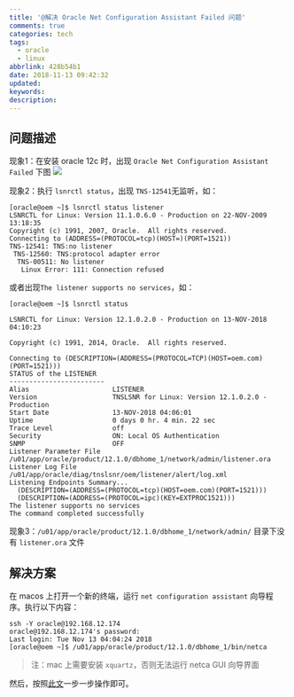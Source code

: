 ```yaml
---
title: '@解决 Oracle Net Configuration Assistant Failed 问题'
comments: true
categories: tech
tags:
  - oracle
  - linux
abbrlink: 428b54b1
date: 2018-11-13 09:42:32
updated:
keywords:
description:
---
```


<!--more-->

## 问题描述

现象1：在安装 oracle 12c 时，出现 `Oracle Net Configuration Assistant Failed` 下图
![](http://ipic-markdown.oss-cn-shanghai.aliyuncs.com/blog/2018-11-12-181958.png)

现象2：执行 `lsnrctl status`，出现 `TNS-12541`无监听，如：
```shell
[oracle@oem ~]$ lsnrctl status listener
LSNRCTL for Linux: Version 11.1.0.6.0 - Production on 22-NOV-2009 13:18:35
Copyright (c) 1991, 2007, Oracle.  All rights reserved.
Connecting to (ADDRESS=(PROTOCOL=tcp)(HOST=)(PORT=1521))
TNS-12541: TNS:no listener
 TNS-12560: TNS:protocol adapter error
  TNS-00511: No listener
   Linux Error: 111: Connection refused
```
或者出现`The listener supports no services`，如：
```shell
[oracle@oem ~]$ lsnrctl status

LSNRCTL for Linux: Version 12.1.0.2.0 - Production on 13-NOV-2018 04:10:23

Copyright (c) 1991, 2014, Oracle.  All rights reserved.

Connecting to (DESCRIPTION=(ADDRESS=(PROTOCOL=TCP)(HOST=oem.com)(PORT=1521)))
STATUS of the LISTENER
------------------------
Alias                     LISTENER
Version                   TNSLSNR for Linux: Version 12.1.0.2.0 - Production
Start Date                13-NOV-2018 04:06:01
Uptime                    0 days 0 hr. 4 min. 22 sec
Trace Level               off
Security                  ON: Local OS Authentication
SNMP                      OFF
Listener Parameter File   /u01/app/oracle/product/12.1.0/dbhome_1/network/admin/listener.ora
Listener Log File         /u01/app/oracle/diag/tnslsnr/oem/listener/alert/log.xml
Listening Endpoints Summary...
  (DESCRIPTION=(ADDRESS=(PROTOCOL=tcp)(HOST=oem.com)(PORT=1521)))
  (DESCRIPTION=(ADDRESS=(PROTOCOL=ipc)(KEY=EXTPROC1521)))
The listener supports no services
The command completed successfully
```
现象3：`/u01/app/oracle/product/12.1.0/dbhome_1/network/admin/` 目录下没有 `listener.ora` 文件

## 解决方案

在 macos 上打开一个新的终端，运行 `net configuration assistant` 向导程序。执行以下内容：
```shell
ssh -Y oracle@192.168.12.174
oracle@192.168.12.174's password:
Last login: Tue Nov 13 04:04:24 2018
[oracle@oem ~]$ /u01/app/oracle/product/12.1.0/dbhome_1/bin/netca
```
> 注：mac 上需要安装 `xquartz`，否则无法运行 netca GUI 向导界面

然后，按照[此文](http://blog.51cto.com/werewolftj/1591893)一步一步操作即可。
